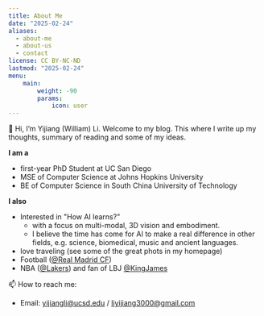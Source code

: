 ```yaml
---
title: About Me
date: "2025-02-24"
aliases:
  - about-me
  - about-us
  - contact
license: CC BY-NC-ND
lastmod: "2025-02-24"
menu:
    main: 
        weight: -90
        params:
            icon: user
---
```

👋 Hi, I’m Yijiang (William) Li. Welcome to my blog. This where I write up my thoughts, summary of reading and some of my ideas. 


**I am a**
- first-year PhD Student at UC San Diego
- MSE of Computer Science at Johns Hopkins University
- BE of Computer Science in South China University of Technology

**I also**
- Interested in "How AI learns?"
  - with a focus on multi-modal, 3D vision and embodiment.
  - I believe the time has come for AI to make a real difference in other fields, e.g. science, biomedical, music and ancient languages.
- love traveling (see some of the great phots in my homepage)
- Football ([@Real Madrid CF](https://www.realmadrid.com/en-US))
- NBA ([@Lakers](https://x.com/Lakers)) and fan of LBJ [@KingJames](https://x.com/kingjames)


📫 How to reach me:
- Email: yijiangli@ucsd.edu / liyijiang3000@gmail.com